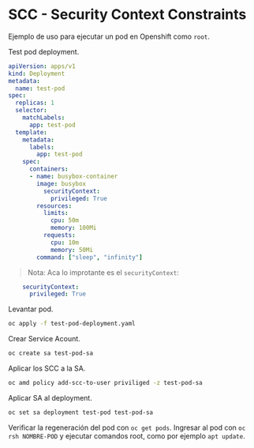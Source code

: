 # SCC - Security Context Constraints

Ejemplo de uso para ejecutar un pod en Openshift como `root`.

Test pod deployment.

```yaml
apiVersion: apps/v1
kind: Deployment
metadata:
  name: test-pod
spec:
  replicas: 1
  selector:
    matchLabels:
      app: test-pod
  template:
    metadata:
      labels:
        app: test-pod
    spec:
      containers:
      - name: busybox-container
        image: busybox
          securityContext:
            privileged: True
        resources:
          limits:
            cpu: 50m
            memory: 100Mi
          requests:
            cpu: 10m
            memory: 50Mi
        command: ["sleep", "infinity"]
```

> Nota: Aca lo improtante es el `securityContext`:
```yaml
    securityContext:
      privileged: True
```

Levantar pod.
```sh
oc apply -f test-pod-deployment.yaml
```
Crear Service Acount.
```sh
oc create sa test-pod-sa
```
Aplicar los SCC a la SA.
```sh
oc amd policy add-scc-to-user priviliged -z test-pod-sa
```
Aplicar SA al deployment.
```sh
oc set sa deployment test-pod test-pod-sa
```
Verificar la regeneración del pod con `oc get pods`.
Ingresar al pod con `oc rsh NOMBRE-POD` y ejecutar comandos root, como por ejemplo `apt update`.
